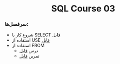 <h1 align="center">SQL Course 03</h1>

### سرفصل‌ها:
  - شروع کار با SELECT [فایل](https://github.com/AliRezaBoroujerdian/Course_SQL_3/blob/b42fb17b45944fb63e8c4987998dac27d4b571ec/Course3/SQL%20Server%20Scripts/001.01.SELECT.sql)
  - استفاده از USE [فایل](https://github.com/AliRezaBoroujerdian/Course_SQL_3/blob/25ef801b33606bd36be2a9ae2b64005850908515/Course3/SQL%20Server%20Scripts/002.01.USE.sql)
  - استفاده از FROM
    - درس [فایل](https://github.com/AliRezaBoroujerdian/Course_SQL_3/blob/25ef801b33606bd36be2a9ae2b64005850908515/Course3/SQL%20Server%20Scripts/003.01.FROM.sql)
    - تمرین [فایل](https://github.com/AliRezaBoroujerdian/Course_SQL_3/blob/25ef801b33606bd36be2a9ae2b64005850908515/Course3/SQL%20Server%20Scripts/003.02.FROM.sql)
